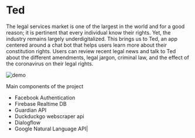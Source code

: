 # Ted
The legal services market is one of the largest in the world and for a good reason; it is pertinent that every individual know their rights. Yet, the industry remains largely underdigitalized. This brings us to Ted, an app centered around a chat bot that helps users learn more about their constitution rights. Users can review recent legal news and talk to Ted about the different amendments, legal jargon, criminal law, and the effect of the coronavirus on their legal rights.

![demo](https://github.com/aczoo/Ted/blob/temp/ted_demo.gif)

Main components of the project
   * Facebook Authentication
   * Firebase Realtime DB
   * Guardian API
   * Duckduckgo webscraper api
   * Dialogflow
   * Google Natural Language API|


